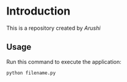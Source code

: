 # Introduction


This is a repository created by *Arushi*


## Usage


Run this command to execute the application:


`python filename.py`

 

```
